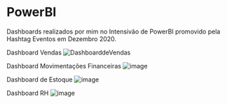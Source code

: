 
# PowerBI
Dashboards realizados por mim no Intensivão de PowerBI promovido pela Hashtag Eventos em Dezembro 2020.

Dashboard Vendas
![DashboarddeVendas](https://user-images.githubusercontent.com/65344071/116328036-71273b80-a79e-11eb-90b7-7e85d71a67a1.png)

Dashboard Movimentações Financeiras
![image](https://user-images.githubusercontent.com/65344071/116328338-2eb22e80-a79f-11eb-8857-29f76c19c7d1.png)

Dashboard de Estoque
![image](https://user-images.githubusercontent.com/65344071/116328876-5b1a7a80-a7a0-11eb-8843-0e79c6c4a69e.png)

Dashboard RH
![image](https://user-images.githubusercontent.com/65344071/116329062-cfedb480-a7a0-11eb-9bb4-bdf451df7f7e.png)



